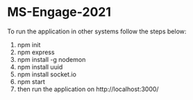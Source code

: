 # MS-Engage-2021
To run the application in other systems follow the steps below:
1. npm init
2. npm express
3. npm install -g nodemon
4. npm install uuid
5. npm install socket.io
6. npm start
7. then run the application on http://localhost:3000/
